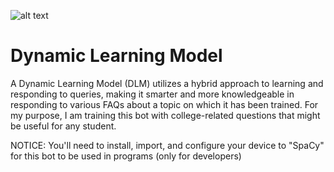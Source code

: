 ![alt text](https://www.google.com/url?sa=i&url=https%3A%2F%2Fgithub.com%2Ftopics%2Fpython&psig=AOvVaw0lF18bQXR47QKB4wXqY9HN&ust=1743459276334000&source=images&cd=vfe&opi=89978449&ved=0CBQQjRxqFwoTCOjI94fqsowDFQAAAAAdAAAAABAE)

# Dynamic Learning Model
A Dynamic Learning Model (DLM) utilizes a hybrid approach to learning and responding to queries, making it smarter and more knowledgeable in responding to various FAQs about a topic on which it has been trained. For my purpose, I am training this bot with college-related questions that might be useful for any student.

NOTICE: You'll need to install, import, and configure your device to "SpaCy" for this bot to be used in programs (only for developers)
